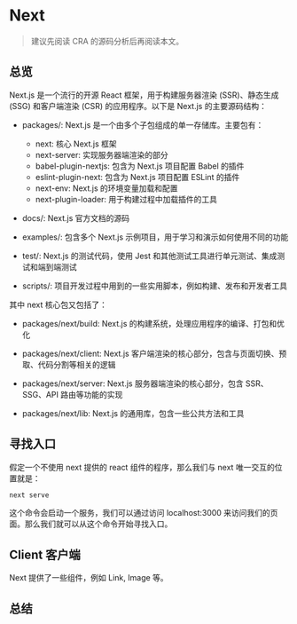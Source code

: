 # Next

> 建议先阅读 CRA 的源码分析后再阅读本文。

## 总览

Next.js 是一个流行的开源 React 框架，用于构建服务器渲染 (SSR)、静态生成 (SSG) 和客户端渲染 (CSR) 的应用程序。以下是 Next.js 的主要源码结构：

-   packages/: Next.js 是一个由多个子包组成的单一存储库。主要包有：

    -   next: 核心 Next.js 框架
    -   next-server: 实现服务器端渲染的部分
    -   babel-plugin-nextjs: 包含为 Next.js 项目配置 Babel 的插件
    -   eslint-plugin-next: 包含为 Next.js 项目配置 ESLint 的插件
    -   next-env: Next.js 的环境变量加载和配置
    -   next-plugin-loader: 用于构建过程中加载插件的工具

-   docs/: Next.js 官方文档的源码

-   examples/: 包含多个 Next.js 示例项目，用于学习和演示如何使用不同的功能

-   test/: Next.js 的测试代码，使用 Jest 和其他测试工具进行单元测试、集成测试和端到端测试

-   scripts/: 项目开发过程中用到的一些实用脚本，例如构建、发布和开发者工具

其中 next 核心包又包括了：

-   packages/next/build: Next.js 的构建系统，处理应用程序的编译、打包和优化

-   packages/next/client: Next.js 客户端渲染的核心部分，包含与页面切换、预取、代码分割等相关的逻辑

-   packages/next/server: Next.js 服务器端渲染的核心部分，包含 SSR、SSG、API 路由等功能的实现

-   packages/next/lib: Next.js 的通用库，包含一些公共方法和工具

## 寻找入口

假定一个不使用 next 提供的 react 组件的程序，那么我们与 next 唯一交互的位置就是：

```bash
next serve
```

这个命令会启动一个服务，我们可以通过访问 localhost:3000 来访问我们的页面。那么我们就可以从这个命令开始寻找入口。

## Client 客户端

Next 提供了一些组件，例如 Link, Image 等。

## 总结
